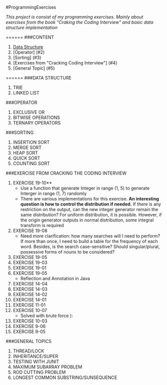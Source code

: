 #ProgrammingExercises

*This project is consist of my programming exercises. Mainly about exercises from the book "Craking the Coding Interview" and basic data structure implementation*

======
###CONTENT
1. [Data Structure](#1)
2. [Operator] (#2)
3. [Sorting] (#3)
4. [Exercises from "Cracking Coding Interview"] (#4)
5. [General Topic] (#5)
 
======
###<a name="1"></a>DATA STRUCTURE
1. TRIE
2. LINKED LIST

###<a name="2"></a>OPERATOR
1. EXCLUSIVE OR
2. BITWISE OPERATIONS
3. TERNARY OPERATORS

###<a name="3"></a>SORTING
1. INSERTION SORT
2. MERGE SORT
3. HEAP SORT
4. QUICK SORT
5. COUNTING SORT

###<a name="4"></a>EXERCISE FROM CRACKING THE CODING INTERVIEW
1. EXERCISE 19-10**
    - Use a function that generate Integer in range (1, 5) to generate Interger in range (1, 7) randomly
    - There are various implementations for this exercise. **An interesting question is how to control the distribution if needed.** If there is any restriction on the output, can the new integer generator remain the same distribution? For uniform distribution, it is possible. However, if the origin generator outputs in normal distribution, some integral transform is required
2. EXERCISE 19-08
    - Need more clarification: how many searches will I need to perform? If more than once, I need to build a table for the frequency of each word. Besides, is the search case-sensitive? Should singular/plural, possessive forms of nouns to be considered?
3. EXERCISE 19-05
4. EXERCISE 19-03
5. EXERCISE 19-01
6. EXERCISE 19-05
    - Reflection and Annotation in Java
7. EXERCISE 14-04
8. EXERCISE 14-03
9. EXERCISE 14-02
10. EXERCISE 14-01
11. EXERCISE 11-01
12. EXERCISE 10-07
	- Solved with brute force ):
13. EXERCISE 10-03
14. EXERCISE 9-06
15. EXERCISE 9-05

###<a name="5"></a>GENERAL TOPICS
1. THREAD/LOCK
2. INHERITANCE/SUPER
3. TESTING WITH JUNIT
4. MAXIMUM SUBARRAY PROBLEM
5. ROD CUTTING PROBLEM
6. LONGEST COMMON SUBSTRING/SUNSEQUENCE
